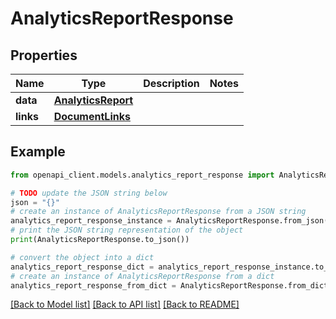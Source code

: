 # AnalyticsReportResponse


## Properties

Name | Type | Description | Notes
------------ | ------------- | ------------- | -------------
**data** | [**AnalyticsReport**](AnalyticsReport.md) |  | 
**links** | [**DocumentLinks**](DocumentLinks.md) |  | 

## Example

```python
from openapi_client.models.analytics_report_response import AnalyticsReportResponse

# TODO update the JSON string below
json = "{}"
# create an instance of AnalyticsReportResponse from a JSON string
analytics_report_response_instance = AnalyticsReportResponse.from_json(json)
# print the JSON string representation of the object
print(AnalyticsReportResponse.to_json())

# convert the object into a dict
analytics_report_response_dict = analytics_report_response_instance.to_dict()
# create an instance of AnalyticsReportResponse from a dict
analytics_report_response_from_dict = AnalyticsReportResponse.from_dict(analytics_report_response_dict)
```
[[Back to Model list]](../README.md#documentation-for-models) [[Back to API list]](../README.md#documentation-for-api-endpoints) [[Back to README]](../README.md)


